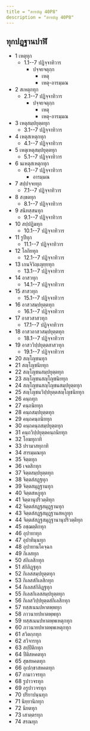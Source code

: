 ```yaml
---
title = "สารบัญ 40P8"
description = "สารบัญ 40P8"
---
```


## ทุกปฏฺฐานปาฬิ

- 1 เหตุทุก
  - 1.1--7 ปฏิจฺจาทิวาร
    - ปจฺจยจตุกฺก
      - เหตุ
      - เหตุ-อารมฺมณ
- 2 สเหตุกทุก
  - 2.1--7 ปฏิจฺจาทิวาร
    - ปจฺจยจตุกฺก
      - เหตุ
      - เหตุ-อารมฺมณ
- 3 เหตุสมฺปยุตฺตทุก
  - 3.1--7 ปฏิจฺจาทิวาร
- 4 เหตุสเหตุกทุก
  - 4.1--7 ปฏิจฺจาทิวาร
- 5 เหตุเหตุสมฺปยุตฺตทุก
  - 5.1--7 ปฏิจฺจาทิวาร
- 6 นเหตุสเหตุกทุก
  - 6.1--7 ปฏิจฺจาทิวาร
    - อารมฺมณ
- 7 สปฺปจฺจยทุก
  - 7.1--7 ปฏิจฺจาทิวาร
- 8 สงฺขตทุก
  - 8.1--7 ปฏิจฺจาทิวาร
- 9 สนิทสฺสนทุก
  - 9.1--7 ปฏิจฺจาทิวาร
- 10 สปฺปฏิฆทุก
  - 10.1--7 ปฏิจฺจาทิวาร
- 11 รูปีทุก
  - 11.1--7 ปฏิจฺจาทิวาร
- 12 โลกิยทุก
  - 12.1--7 ปฏิจฺจาทิวาร
- 13 เกนจิวิญฺเญยฺยทุก
  - 13.1--7 ปฏิจฺจาทิวาร
- 14 อาสวทุก
  - 14.1--7 ปฏิจฺจาทิวาร
- 15 สาสวทุก
  - 15.1--7 ปฏิจฺจาทิวาร
- 16 อาสวสมฺปยุตฺตทุก
  - 16.1--7 ปฏิจฺจาทิวาร
- 17 อาสวสาสวทุก
  - 17.1--7 ปฏิจฺจาทิวาร
- 18 อาสวอาสวสมฺปยุตฺตทุก
  - 18.1--7 ปฏิจฺจาทิวาร
- 19 อาสววิปฺปยุตฺตสาสวทุก
  - 19.1--7 ปฏิจฺจาทิวาร
- 20 สญฺโญชนทุก
- 21 สญฺโญชนิยทุก
- 22 สญฺโญชนสมฺปยุตฺตทุก
- 23 สญฺโญชนสญฺโญชนิยทุก
- 24 สญฺโญชนสญฺโญชนสมฺปยุตฺตทุก
- 25 สญฺโญชนวิปฺปยุตฺตสญฺโญชนิยทุก
- 26 คนฺถทุก
- 27 คนฺถนิยทุก
- 28 คนฺถสมฺปยุตฺตทุก
- 29 คนฺถคนฺถนิยทุก
- 30 คนฺถคนฺถสมฺปยุตฺตทุก
- 31 คนฺถวิปฺปยุตฺตคนฺถนิยทุก
- 32 โอฆทุกาทิ
- 33 ปรามาสทุกาทิ
- 34 สารมฺมณทุก
- 35 จิตฺตทุก
- 36 เจตสิกทุก
- 37 จิตฺตสมฺปยุตฺตทุก
- 38 จิตฺตสํสฏฺฐทุก
- 39 จิตฺตสมุฏฺฐานทุก
- 40 จิตฺตสหภูทุก
- 41 จิตฺตานุปริวตฺติทุก
- 42 จิตฺตสํสฏฺฐสมุฏฺฐานทุก
- 43 จิตฺตสํสฏฺฐสมุฏฺฐานสหภูทุก
- 44 จิตฺตสํสฏฺฐสมุฏฺฐานานุปริวตฺติทุก
- 45 อชฺฌตฺติกทุก
- 46 อุปาทาทุก
- 47 อุปาทินฺนทุก
- 48 อุปาทานโคจฺฉก
- 49 กิเลสทุก
- 50 สํกิเลสิกทุก
- 51 สํกิลิฏฺฐทุก
- 52 กิเลสสมฺปยุตฺตทุก
- 53 กิเลสสํกิเลสิกทุก
- 54 กิเลสสํกิลิฏฺฐทุก
- 55 กิเลสกิเลสสมฺปยุตฺตทุก
- 56 กิเลสวิปฺปยุตฺตสํกิเลสิกทุก
- 57 ทสฺสเนนปหาตพฺพทุก
- 58 ภาวนายปหาตพฺพทุก
- 59 ทสฺสเนนปหาตพฺพเหตุกทุก
- 60 ภาวนายปหาตพฺพเหตุกทุก
- 61 สวิตกฺกทุก
- 62 สวิจารทุก
- 63 สปฺปีติกทุก
- 64 ปีติสหคตทุก
- 65 สุขสหคตทุก
- 66 อุเปกฺขาสหคตทุก
- 67 กามาวจรทุก
- 68 รูปาวจรทุก
- 69 อรูปาวจรทุก
- 70 ปริยาปนฺนทุก
- 71 นิยฺยานิกทุก
- 72 นิยตทุก
- 73 เสาตฺตรทุก
- 74 สรณทุก